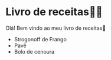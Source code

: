 # Livro de receitas:woman_cook:

Olá! Bem vindo ao meu livro de receitas:wave:

- Strogonoff de Frango
- Pavê
- Bolo de cenoura
